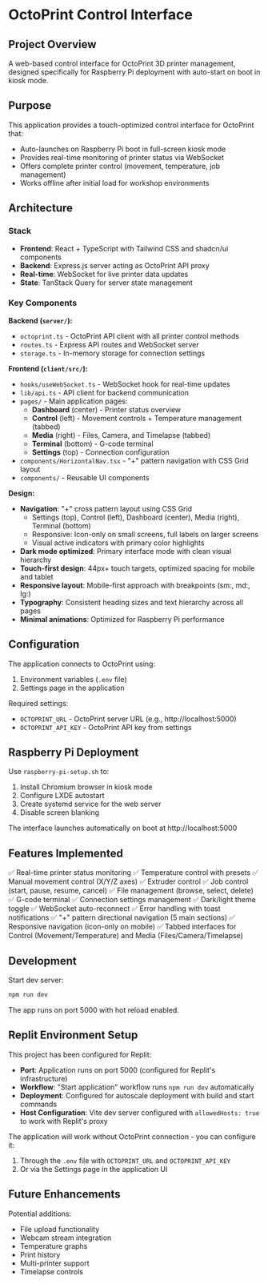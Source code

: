 # OctoPrint Control Interface

## Project Overview

A web-based control interface for OctoPrint 3D printer management, designed specifically for Raspberry Pi deployment with auto-start on boot in kiosk mode.

## Purpose

This application provides a touch-optimized control interface for OctoPrint that:
- Auto-launches on Raspberry Pi boot in full-screen kiosk mode
- Provides real-time monitoring of printer status via WebSocket
- Offers complete printer control (movement, temperature, job management)
- Works offline after initial load for workshop environments

## Architecture

### Stack
- **Frontend**: React + TypeScript with Tailwind CSS and shadcn/ui components
- **Backend**: Express.js server acting as OctoPrint API proxy
- **Real-time**: WebSocket for live printer data updates
- **State**: TanStack Query for server state management

### Key Components

**Backend (`server/`):**
- `octoprint.ts` - OctoPrint API client with all printer control methods
- `routes.ts` - Express API routes and WebSocket server
- `storage.ts` - In-memory storage for connection settings

**Frontend (`client/src/`):**
- `hooks/useWebSocket.ts` - WebSocket hook for real-time updates
- `lib/api.ts` - API client for backend communication
- `pages/` - Main application pages:
  - **Dashboard** (center) - Printer status overview
  - **Control** (left) - Movement controls + Temperature management (tabbed)
  - **Media** (right) - Files, Camera, and Timelapse (tabbed)
  - **Terminal** (bottom) - G-code terminal
  - **Settings** (top) - Connection configuration
- `components/HorizontalNav.tsx` - "+" pattern navigation with CSS Grid layout
- `components/` - Reusable UI components

**Design:**
- **Navigation**: "+" cross pattern layout using CSS Grid
  - Settings (top), Control (left), Dashboard (center), Media (right), Terminal (bottom)
  - Responsive: Icon-only on small screens, full labels on larger screens
  - Visual active indicators with primary color highlights
- **Dark mode optimized**: Primary interface mode with clean visual hierarchy
- **Touch-first design**: 44px+ touch targets, optimized spacing for mobile and tablet
- **Responsive layout**: Mobile-first approach with breakpoints (sm:, md:, lg:)
- **Typography**: Consistent heading sizes and text hierarchy across all pages
- **Minimal animations**: Optimized for Raspberry Pi performance

## Configuration

The application connects to OctoPrint using:
1. Environment variables (`.env` file)
2. Settings page in the application

Required settings:
- `OCTOPRINT_URL` - OctoPrint server URL (e.g., http://localhost:5000)
- `OCTOPRINT_API_KEY` - OctoPrint API key from settings

## Raspberry Pi Deployment

Use `raspberry-pi-setup.sh` to:
1. Install Chromium browser in kiosk mode
2. Configure LXDE autostart
3. Create systemd service for the web server
4. Disable screen blanking

The interface launches automatically on boot at http://localhost:5000

## Features Implemented

✅ Real-time printer status monitoring
✅ Temperature control with presets
✅ Manual movement control (X/Y/Z axes)
✅ Extruder control
✅ Job control (start, pause, resume, cancel)
✅ File management (browse, select, delete)
✅ G-code terminal
✅ Connection settings management
✅ Dark/light theme toggle
✅ WebSocket auto-reconnect
✅ Error handling with toast notifications
✅ "+" pattern directional navigation (5 main sections)
✅ Responsive navigation (icon-only on mobile)
✅ Tabbed interfaces for Control (Movement/Temperature) and Media (Files/Camera/Timelapse)

## Development

Start dev server:
```bash
npm run dev
```

The app runs on port 5000 with hot reload enabled.

## Replit Environment Setup

This project has been configured for Replit:
- **Port**: Application runs on port 5000 (configured for Replit's infrastructure)
- **Workflow**: "Start application" workflow runs `npm run dev` automatically
- **Deployment**: Configured for autoscale deployment with build and start commands
- **Host Configuration**: Vite dev server configured with `allowedHosts: true` to work with Replit's proxy

The application will work without OctoPrint connection - you can configure it:
1. Through the `.env` file with `OCTOPRINT_URL` and `OCTOPRINT_API_KEY`
2. Or via the Settings page in the application UI

## Future Enhancements

Potential additions:
- File upload functionality
- Webcam stream integration
- Temperature graphs
- Print history
- Multi-printer support
- Timelapse controls
